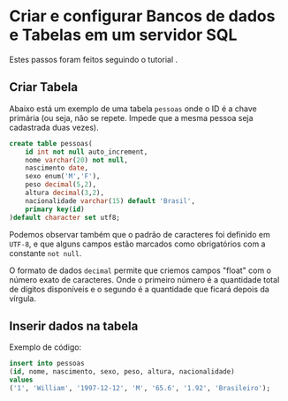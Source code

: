 # Criar e configurar Bancos de dados e Tabelas em um servidor SQL

Estes passos foram feitos seguindo o tutorial []().

## Criar Tabela

Abaixo está um exemplo de uma tabela `pessoas` onde o ID é a chave primária (ou seja, não se repete. Impede que a mesma pessoa seja cadastrada duas vezes).

```sql
create table pessoas(
    id int not null auto_increment,
    nome varchar(20) not null,
    nascimento date,
    sexo enum('M','F'),
    peso decimal(5,2),
    altura decimal(3,2),
    nacionalidade varchar(15) default 'Brasil',
    primary key(id)
)default character set utf8;
```

Podemos observar também que o padrão de caracteres foi definido em `UTF-8`, e que alguns campos estão marcados como obrigatórios com a constante `not null`.

O formato de dados `decimal` permite que criemos campos "float" com o número exato de caracteres. Onde o primeiro número é a quantidade total de dígitos disponíveis e o segundo é a quantidade que ficará depois da vírgula.

## Inserir dados na tabela

Exemplo de código:

```sql
insert into pessoas
(id, nome, nascimento, sexo, peso, altura, nacionalidade)
values
('1', 'William', '1997-12-12', 'M', '65.6', '1.92', 'Brasileiro');
```
